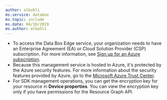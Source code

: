 ```yaml
---
author: alkohli
ms.service: databox  
ms.topic: include
ms.date: 04/16/2019
ms.author: alkohli
---
```


- To access the Data Box Edge service, your organization needs to have an Enterprise Agreement (EA) or Cloud Solution Provider (CSP) subscription. For more information, see [Sign up for an Azure subscription](https://azure.microsoft.com/resources/videos/sign-up-for-microsoft-azure/).
- Because this management service is hosted in Azure, it's protected by the Azure security features. For more information about the security features provided by Azure, go to the [Microsoft Azure Trust Center](https://azure.microsoft.com/support/trust-center/security/).
- For SDK management operations, you can get the encryption key for your resource in **Device properties**. You can view the encryption key only if you have permissions for the Resource Graph API.